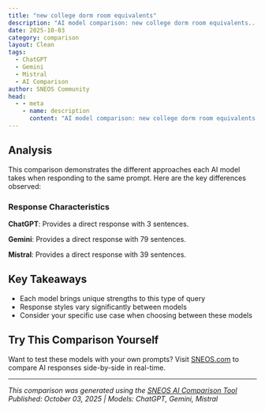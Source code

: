 ```yaml
---
title: "new college dorm room equivalents"
description: "AI model comparison: new college dorm room equivalents..."
date: 2025-10-03
category: comparison
layout: Clean
tags:
  - ChatGPT
  - Gemini
  - Mistral
  - AI Comparison
author: SNEOS Community
head:
  - - meta
    - name: description
      content: "AI model comparison: new college dorm room equivalents..."
---
```


<ChatComparison
  title="new college dorm room equivalents"
  prompt="new college dorm room equivalents"
  :responses='{
    "ChatGPT": "Could you please clarify what you mean by \u0022new college dorm room equivalents\u0022? Are you looking for alternative living options to traditional dorm rooms, furniture or items to set up a dorm room, or something else? Providing a bit more detail will help me assist you better!",
    "Gemini": "Okay, let\u0027s brainstorm some fun and creative ways to describe new college dorm room equivalents. We can focus on different analogies and perspectives:\n\n**I. Based on Cost \u0026 Investment:**\n\n*   **Starter Home:**  \u0022This dorm room is your first starter home. It might be small, but it\u0027s all yours (and your roommate\u0027s).\u0022\n*   **Condo in the City (but, you know, *super* small):** \u0022Think of it as your condo in the city... except the city is a campus and the condo is 10x12.\u0022\n*   **A Very Expensive Storage Unit:** (Humorous, emphasizes cost) \u0022You\u0027re paying a premium for this storage unit with questionable ventilation and shared bathroom access.\u0022\n*   **Investment Property (for personal growth):** \u0022Consider this dorm room your investment property. You\u0027re investing in yourself and your education, even if the ROI isn\u0027t immediately financial.\u0022\n*   **Luxury Tiny House (if you\u0027re lucky):** \u0022If you got a single, congrats! It\u0027s like a luxury tiny house.  Emphasis on the *tiny*.\u0022\n\n**II. Based on Functionality \u0026 Purpose:**\n\n*   **The Launchpad:** \u0022This dorm room is your launchpad for the next four years.  It\u0027s where you\u0027ll launch your career, friendships, and maybe a questionable late-night pizza habit.\u0022\n*   **The Think Tank (of One or Two):** \u0022Welcome to your personal think tank.  Where ideas are born, problems are solved, and all-nighters are fueled by caffeine.\u0022\n*   **The Incubator:** \u0022This dorm room is your incubator for growth, learning, and maybe a few questionable life choices.\u0022\n*   **The Hive:**  (If you\u0027re social) \u0022Welcome to the hive! A bustling hub of activity, friends, and maybe a little bit of chaos.\u0022\n*   **The Safe Haven (hopefully):** \u0022This dorm room is your safe haven. A place to recharge, relax, and escape the pressures of college life.\u0022\n*   **Mission Control (for your studies):** \u0022Welcome to mission control. This is where you\u0027ll plan your study sessions and launch your grades sky high!\u0022\n\n**III.  Based on Physical Characteristics:**\n\n*   **A Nicely Decorated (or not) Box:** \u0022Let\u0027s be honest, it\u0027s a box. But a box you can personalize!.\u0022\n*   **The Blank Canvas (with questionable paint):** \u0022This dorm room is your blank canvas.  Decorate it, personalize it, make it your own (within the RA\u0027s guidelines, of course).\u0022\n*   **A Cozy Cave:** (For introverts) \u0022This is your cozy cave.  A place to retreat, recharge, and avoid the social scene when necessary.\u0022\n*   **A Pre-Fab Apartment (stripped down):**  \u0022Think of it as a pre-fab apartment, only without the kitchen, living room, or any real amenities.\u0022\n*   **A Micro-Suite (with built-in community):** \u0022It\u0027s a micro-suite, designed for maximizing space and building community (whether you want to or not).\u0022\n\n**IV. Based on Location \u0026 Social Dynamics:**\n\n*   **The Center of the Universe (for your floor):** \u0022This dorm room is the center of the universe for your floor.  The place where everyone gathers to hang out, procrastinate, and share secrets.\u0022\n*   **Ground Zero for Social Activity:** \u0022Get ready, because this is ground zero for social activity.  Expect late-night conversations, impromptu study sessions, and maybe a few unexpected visitors.\u0022\n*   **The Island of Misfit Toys (if your floor is quirky):** \u0022If your floor is a little quirky, this dorm room is the Island of Misfit Toys. A place where everyone is welcome, no matter how weird they are.\u0022\n*   **The Clubhouse:** \u0022This is the clubhouse. The perfect place to meet up with friends, play games, and create lasting memories.\u0022\n\n**V. Humorous \u0026 Self-Deprecating:**\n\n*   **Your Officially Sanctioned Sleep Pod:** \u0022Welcome to your officially sanctioned sleep pod. Enjoy your minimal square footage and shared bathroom!\u0022\n*   **The Room You\u0027ll Spend Way Too Much Time In:** \u0022Get comfortable, because you\u0027re going to spend way too much time in this room.  Studying, sleeping, procrastinating... the possibilities are endless.\u0022\n*   **The Perfect Place to Practice Minimalism (Because You Have No Choice):** \u0022Embrace minimalism! This dorm room will force you to live with less... whether you like it or not.\u0022\n*   **A Petri Dish for New Friendships (and Maybe Some Germs):**  \u0022Get ready to cultivate new friendships... and maybe a few unwanted germs.  Hand sanitizer is your friend.\u0022\n*   **The Place Where Your Laundry Pile Will Become a Second Roommate:** \u0022Prepare yourself... your laundry pile will inevitably become a second roommate. Don\u0027t let it take over.\u0022\n\n**To make it even better, you can customize these descriptions with:**\n\n*   **Your specific dorm\u0027s reputation:** Is it known for being social? Quiet? A party floor?\n*   **Specific details about the room:**  Great view?  Awkwardly shaped?  Close to the bathroom?\n*   **A roommate\u0027s personality:**  Are they super organized?  A night owl? A social butterfly?\n\nI hope this gives you a good starting point. Let me know if you want to brainstorm some more specific examples!\n",
    "Mistral": "Setting up a new college dorm room can be an exciting task! Here are some equivalents and tips to help you create a comfortable and functional space:\n\n### Bedding\n- **Twin XL Bed**: Most dorms have twin XL beds.\n  - **Equivalent**: A standard twin bed is 75 inches long, while a twin XL is 80 inches long.\n- **Mattress Topper**: Adds comfort to the standard dorm mattress.\n  - **Equivalent**: A 2-inch memory foam topper can be as comfortable as a 4-inch one, depending on your preference.\n\n### Storage\n- **Under-Bed Storage**: Utilize the space under your bed for extra storage.\n  - **Equivalent**: Plastic storage bins can hold as much as a small dresser.\n- **Over-the-Door Hooks**: Great for hanging towels, coats, and bags.\n  - **Equivalent**: A coat rack can serve a similar purpose but takes up more floor space.\n\n### Lighting\n- **Desk Lamp**: Essential for studying.\n  - **Equivalent**: A clip-on lamp can be as effective and takes up less desk space.\n- **String Lights**: Add ambiance and extra light.\n  - **Equivalent**: LED strip lights can provide similar lighting effects.\n\n### Seating\n- **Bean Bag Chair**: Comfortable and easy to move around.\n  - **Equivalent**: A small armchair can be just as comfortable but takes up more space.\n- **Folding Chair**: Useful for extra seating when friends visit.\n  - **Equivalent**: A small ottoman can serve a similar purpose and double as a footrest.\n\n### Decor\n- **Wall Art**: Personalize your space with posters or photos.\n  - **Equivalent**: Removable wall decals can add color and personality without damaging walls.\n- **Rug**: Adds warmth and comfort to the floor.\n  - **Equivalent**: A large bath mat can serve a similar purpose in a smaller space.\n\n### Electronics\n- **Mini Fridge**: Keeps snacks and drinks cold.\n  - **Equivalent**: A small cooler can serve a similar purpose but requires ice.\n- **Power Strip**: Provides extra outlets for all your devices.\n  - **Equivalent**: A surge protector can offer similar functionality with added protection.\n\n### Organization\n- **Shoe Rack**: Keeps your shoes organized and off the floor.\n  - **Equivalent**: An over-the-door shoe organizer can serve a similar purpose and save floor space.\n- **Desk Organizer**: Keeps your study materials in order.\n  - **Equivalent**: A small bookshelf can serve a similar purpose and provide additional storage.\n\n### Cleaning\n- **Handheld Vacuum**: Useful for quick clean-ups.\n  - **Equivalent**: A small broom and dustpan can serve a similar purpose but may be less convenient.\n- **Disinfecting Wipes**: Keep surfaces clean and germ-free.\n  - **Equivalent**: A spray bottle with disinfectant and paper towels can serve a similar purpose.\n\n### Miscellaneous\n- **First Aid Kit**: Essential for minor injuries.\n  - **Equivalent**: A small travel first aid kit can serve a similar purpose and is more portable.\n- **Laundry Basket**: Keeps dirty clothes organized.\n  - **Equivalent**: A collapsible laundry hamper can serve a similar purpose and save space when not in use.\n\nBy considering these equivalents, you can make the most of your dorm room space while ensuring it meets all your needs. Happy decorating!"
  }'
  published-date="21:19"
/>

## Analysis

This comparison demonstrates the different approaches each AI model takes when responding to the same prompt. Here are the key differences observed:

### Response Characteristics

**ChatGPT**: Provides a direct response with 3 sentences. 

**Gemini**: Provides a direct response with 79 sentences. 

**Mistral**: Provides a direct response with 39 sentences. 

## Key Takeaways

- Each model brings unique strengths to this type of query
- Response styles vary significantly between models
- Consider your specific use case when choosing between these models

## Try This Comparison Yourself

Want to test these models with your own prompts? Visit [SNEOS.com](https://sneos.com) to compare AI responses side-by-side in real-time.

---

*This comparison was generated using the [SNEOS AI Comparison Tool](https://sneos.com)*
*Published: October 03, 2025 | Models: ChatGPT, Gemini, Mistral*
